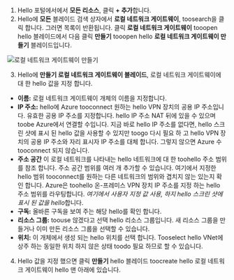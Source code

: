 1. Hello 포털에서에서 **모든 리소스**, 클릭 **+ 추가**합니다. 
2. Hello에 **모든** 블레이드 검색 상자에서 **로컬 네트워크 게이트웨이**, toosearch을 클릭 합니다. 그러면 목록이 반환됩니다. 클릭 **로컬 네트워크 게이트웨이** tooopen hello 블레이드에서 다음 클릭 **만들기** tooopen hello **로컬 네트워크 게이트웨이 만들기** 블레이드입니다.

  ![로컬 네트워크 게이트웨이 만들기](./media/vpn-gateway-add-lng-s2s-rm-portal-include/createlng.png)

3. Hello에 **만들기 로컬 네트워크 게이트웨이 블레이드**, 로컬 네트워크 게이트웨이에 대 한 hello 값을 지정 합니다.

  - **이름:** 로컬 네트워크 게이트웨이 개체의 이름을 지정합니다.
  - **IP 주소:** hello에 Azure tooconnect 원하는 hello VPN 장치의 공용 IP 주소입니다. 유효한 공용 IP 주소를 지정합니다. hello IP 주소 NAT 뒤에 있을 수 있으며 toobe Azure에서 연결할 수입니다. 지금 바로 hello IP 주소를 없다면, hello 스크린 샷에 표시 된 hello 값을 사용할 수 있지만 toogo 다시 필요 하 고 hello VPN 장치의 공용 IP 주소와 자리 표시자 IP 주소를 대체 합니다. 그렇지 않으면 Azure 수 tooconnect 되지 않습니다.
  - **주소 공간** 이 로컬 네트워크를 나타내는 hello 네트워크에 대 한 toohello 주소 범위를 참조 합니다. 주소 공간 범위를 여러 개 추가할 수 있습니다. 여기에서 지정한 hello 범위 tooconnect를 원하는 다른 네트워크의 범위와 겹치지 않는 있는지 확인 합니다. Azure은 toohello 온-프레미스 VPN 장치 IP 주소를 지정 하는 hello 주소 범위를 라우팅합니다. *여기에서 사용자 지정 값 사용, 하지 hello 스크린 샷에 표시 된 값을 hello*합니다.
  - **구독:** 올바른 구독을 보여 주는 해당 hello를 확인 합니다.
  - **리소스 그룹:** toouse 않겠다고 선택 hello 리소스 그룹입니다. 새 리소스 그룹을 만들거나 이미 만든 리소스 그룹을 선택할 수 있습니다.
  - **위치:** 이 개체에서 생성 되는 hello 위치를 선택 합니다. Tooselect hello VNet에 상주 하는 동일한 위치 하지 않은 상태 toodo 필요 하므로 할 수 있습니다.

4. Hello 값을 지정 했으면 클릭 **만들기** hello 블레이드 toocreate hello 로컬 네트워크 게이트웨이 hello 맨 아래에 있습니다.
